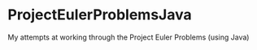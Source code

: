 ProjectEulerProblemsJava
========================

My attempts at working through the Project Euler Problems (using Java)

